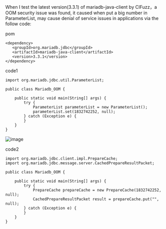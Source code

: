 When I test the latest version(3.3.1) of mariadb-java-client by CIFuzz，a OOM security issue was found, it caused when put a big number in ParameterList, may cause denial of service issues in applications via the follow code:

pom
```
<dependency>
   <groupId>org.mariadb.jdbc</groupId>
   <artifactId>mariadb-java-client</artifactId>
   <version>3.3.1</version>
</dependency>
```
code1
```
import org.mariadb.jdbc.util.ParameterList;

public class Mariadb_OOM {

    public static void main(String[] args) {
        try {
            ParameterList parameterList = new ParameterList();
            parameterList.set(1832742252, null);
        } catch (Exception e) {
        }
    }
}
```
![image](https://github.com/Alex111998/Vuln/assets/127834723/e716ba42-3eda-4601-8c0e-172604c20f50)

code2
```
import org.mariadb.jdbc.client.impl.PrepareCache;
import org.mariadb.jdbc.message.server.CachedPrepareResultPacket;

public class Mariadb_OOM {

    public static void main(String[] args) {
        try {
            PrepareCache prepareCache = new PrepareCache(1832742252, null);
            CachedPrepareResultPacket result = prepareCache.put("", null);
        } catch (Exception e) {
        }
    }
}
```

